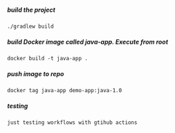 ##### build the project

    ./gradlew build

##### build Docker image called java-app. Execute from root

    docker build -t java-app .

##### push image to repo

    docker tag java-app demo-app:java-1.0


##### testing
    just testing workflows with gtihub actions
